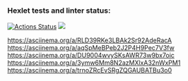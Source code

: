 ### Hexlet tests and linter status:
[![Actions Status](https://github.com/NataliVod/java-project-61/workflows/hexlet-check/badge.svg)](https://github.com/NataliVod/java-project-61/actions)
<a href="https://codeclimate.com/github/NataliVod/java-project-61/maintainability"><img src="https://api.codeclimate.com/v1/badges/d06aabdf0c386848d641/maintainability" /></a>

https://asciinema.org/a/RLD39RKe3LBAk2Sr92AdeRacA
https://asciinema.org/a/aqSpMeBPeb2J2P4H9Pec7V3fw
https://asciinema.org/a/DU9004wvySKsAWR73w9bx7oic
https://asciinema.org/a/3ymw6Mm8N2azMXlxA32nWxPM1
https://asciinema.org/a/trnoZRcEvSRgZQGAUBATBu3o0
